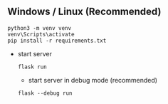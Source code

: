 
## Windows / Linux (Recommended)

  ``` shell
  python3 -m venv venv
  venv\Scripts\activate
  pip install -r requirements.txt
  ```

- start server

  ``` shell
  flask run
  ```

  - start server in debug mode (recommended)

  ``` shell
  flask --debug run
